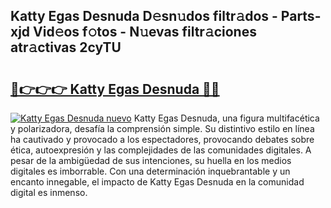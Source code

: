 ## Katty Egas Desnuda D𝚎sn𝚞dos filtr𝚊dos - Parts-xjd Vid𝚎os f𝚘tos - N𝚞evas filtr𝚊ciones atr𝚊ctivas 2cyTU

# <h2><a href="http://mb0o1sp.tromn.icu/?c=Katty+Egas+Desnuda">🔗👉👉👉 Katty Egas Desnuda 🔗🔗</a></h2>

[![Katty Egas Desnuda nuevo](https://i.imgur.com/pEAQMta.gif)](http://mb0o1sp.tromn.icu/?c=Katty+Egas+Desnuda)
Katty Egas Desnuda, una figura multifacética y polarizadora, desafía la comprensión simple. Su distintivo estilo en línea ha cautivado y provocado a los espectadores, provocando debates sobre ética, autoexpresión y las complejidades de las comunidades digitales. A pesar de la ambigüedad de sus intenciones, su huella en los medios digitales es imborrable. Con una determinación inquebrantable y un encanto innegable, el impacto de Katty Egas Desnuda en la comunidad digital es inmenso.
